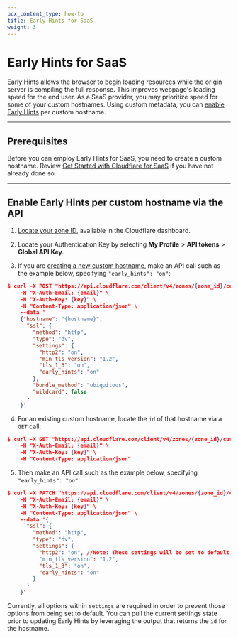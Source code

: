 ```yaml
---
pcx_content_type: how-to
title: Early Hints for SaaS
weight: 3
---
```


# Early Hints for SaaS

[Early Hints](/cache/advanced-configuration/early-hints/) allows the browser to begin loading resources while the origin server is compiling the full response. This improves webpage's loading speed for the end user. As a SaaS provider, you may prioritize speed for some of your custom hostnames. Using custom metadata, you can [enable Early Hints](/cache/advanced-configuration/early-hints/#enable-early-hints) per custom hostname.

---

## Prerequisites

Before you can employ Early Hints for SaaS, you need to create a custom hostname. Review [Get Started with Cloudflare for SaaS](/cloudflare-for-platforms/cloudflare-for-saas/start/getting-started/) if you have not already done so.

---

## Enable Early Hints per custom hostname via the API

1. [Locate your zone ID](/fundamentals/setup/find-account-and-zone-ids/), available in the Cloudflare dashboard.

2. Locate your Authentication Key by selecting **My Profile** > **API tokens** > **Global API Key**.

3. If you are [creating a new custom hostname](/api/operations/custom-hostname-for-a-zone-create-custom-hostname), make an API call such as the example below, specifying `"early_hints": "on"`:

```json
$ curl -X POST "https://api.cloudflare.com/client/v4/zones/{zone_id}/custom_hostnames" \
    -H "X-Auth-Email: {email}" \
    -H "X-Auth-Key: {key}" \
    -H "Content-Type: application/json" \
    --data '
    {"hostname": "{hostname}",
      "ssl": {
        "method": "http",
        "type": "dv",
        "settings": {
          "http2": "on",
          "min_tls_version": "1.2",
          "tls_1_3": "on",
          "early_hints": "on"
        },
        "bundle_method": "ubiquitous",
        "wildcard": false
      }
    }'
```

4. For an existing custom hostname, locate the `id` of that hostname via a `GET` call:

```json
$ curl -X GET "https://api.cloudflare.com/client/v4/zones/{zone_id}/custom_hostnames?hostname={hostname}" \
    -H "X-Auth-Email: {email}" \
    -H "X-Auth-Key: {key}" \
    -H "Content-Type: application/json"
```

5. Then make an API call such as the example below, specifying `"early_hints": "on"`:

```json
$ curl -X PATCH "https://api.cloudflare.com/client/v4/zones/{zone_id}/custom_hostnames/{id}" \
    -H "X-Auth-Email: {email}" \
    -H "X-Auth-Key: {key}" \
    -H "Content-Type: application/json" \
    --data '{
      "ssl": {
        "method": "http",
        "type": "dv",
        "settings": {
          "http2": "on", //Note: These settings will be set to default if not included when updating early hints
          "min_tls_version": "1.2",
          "tls_1_3": "on",
          "early_hints": "on"
        }
      }
    }'
```

Currently, all options within `settings` are required in order to prevent those options from being set to default. You can pull the current settings state prior to updating Early Hints by leveraging the output that returns the `id` for the hostname. 
